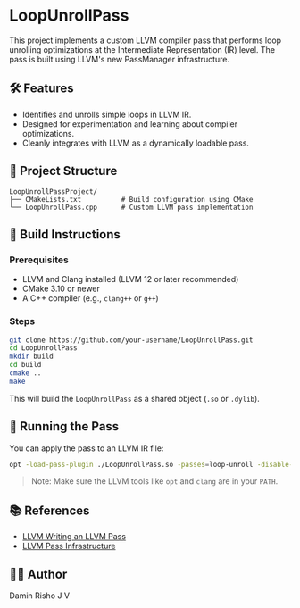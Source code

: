 # LoopUnrollPass

This project implements a custom LLVM compiler pass that performs loop unrolling optimizations at the Intermediate Representation (IR) level. The pass is built using LLVM's new PassManager infrastructure.

## 🛠 Features

- Identifies and unrolls simple loops in LLVM IR.
- Designed for experimentation and learning about compiler optimizations.
- Cleanly integrates with LLVM as a dynamically loadable pass.

## 📁 Project Structure

```
LoopUnrollPassProject/
├── CMakeLists.txt          # Build configuration using CMake
└── LoopUnrollPass.cpp      # Custom LLVM pass implementation
```

## 🔧 Build Instructions

### Prerequisites

- LLVM and Clang installed (LLVM 12 or later recommended)
- CMake 3.10 or newer
- A C++ compiler (e.g., `clang++` or `g++`)

### Steps

```bash
git clone https://github.com/your-username/LoopUnrollPass.git
cd LoopUnrollPass
mkdir build
cd build
cmake ..
make
```

This will build the `LoopUnrollPass` as a shared object (`.so` or `.dylib`).

## 🧪 Running the Pass

You can apply the pass to an LLVM IR file:

```bash
opt -load-pass-plugin ./LoopUnrollPass.so -passes=loop-unroll -disable-output < input.ll
```

> Note: Make sure the LLVM tools like `opt` and `clang` are in your `PATH`.

## 📚 References

- [LLVM Writing an LLVM Pass](https://llvm.org/docs/WritingAnLLVMPass.html)
- [LLVM Pass Infrastructure](https://llvm.org/docs/NewPassManager.html)

## 🧑‍💻 Author

Damin Risho J V
